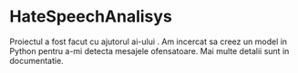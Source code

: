 # HateSpeechAnalisys
Proiectul a fost facut cu ajutorul ai-ului . Am incercat sa creez un model in Python pentru a-mi detecta mesajele ofensatoare. Mai multe detalii sunt in documentatie.
